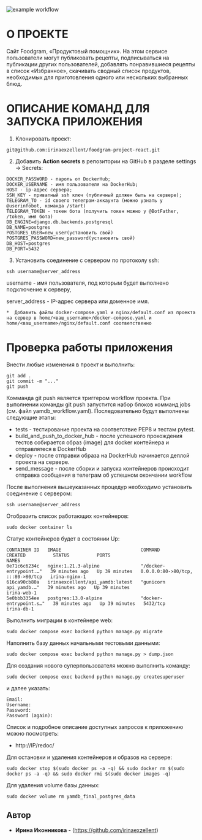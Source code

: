 ![example workflow](https://github.com/irinaexzellent/yamdb_final/actions/workflows/yamdb_workflow.yml/badge.svg)

# О ПРОЕКТЕ

Cайт Foodgram, «Продуктовый помощник». На этом сервисе пользователи могут публиковать рецепты, подписываться на публикации других пользователей, добавлять понравившиеся рецепты в список «Избранное», скачивать сводный список продуктов, необходимых для приготовления одного или нескольких выбранных блюд.

# ОПИСАНИЕ КОМАНД ДЛЯ ЗАПУСКА ПРИЛОЖЕНИЯ

1. Клонировать проект:
```
git@github.com:irinaexzellent/foodgram-project-react.git
```
2. Добавить **Action secrets** в репозитории на GitHub в разделе settings -> Secrets:

```
DOCKER_PASSWORD - пароль от DockerHub;
DOCKER_USERNAME - имя пользователя на DockerHub;
HOST - ip-адрес сервера;
SSH_KEY - приватный ssh ключ (публичный должен быть на сервере);
TELEGRAM_TO - id своего телеграм-аккаунта (можно узнать у @userinfobot, команда /start)
TELEGRAM_TOKEN - токен бота (получить токен можно у @BotFather, /token, имя бота)
DB_ENGINE=django.db.backends.postgresql
DB_NAME=postgres
POSTGRES_USER=new_user(установить свой)
POSTGRES_PASSWORD=new_password(установить свой)
DB_HOST=postgres
DB_PORT=5432
```
3. Установить соединение с сервером по протоколу ssh:
```
ssh username@server_address
```
username - имя пользователя, под которым будет выполнено подключение к серверу,
    
server_address - IP-адрес сервера или доменное имя.
```
*  Добавить файлы docker-compose.yaml и nginx/default.conf из проекта на сервер в home/<ваш_username>/docker-compose.yaml и home/<ваш_username>/nginx/default.conf соответственно
```
# Проверка работы приложения

Внести любые изменения в проект и выполнить:
```
git add .
git commit -m "..."
git push
```
Комманда git push является триггером workflow проекта.
При выполнении команды git push запустится набор блоков комманд jobs (см. файл yamdb_workflow.yaml).
Последовательно будут выполнены следующие этапы:
* tests - тестирование проекта на соответствие PEP8 и тестам pytest.
* build_and_push_to_docker_hub - после успешного прохождения тестов собирается образ (image) для docker контейнера 
и отправлятеся в DockerHub
* deploy - после отправки образа на DockerHub начинается деплой проекта на сервере.
* send_message - после сборки и запуска контейнеров происходит отправка сообщения в 
  телеграм об успешном окончании workflow

После выполнения вышеуказанных процедур необходимо установить соединение с сервером:
```
ssh username@server_address
```
Отобразить список работающих контейнеров:
```
sudo docker container ls
```
Статус контейнеров будет в состоянии Up:
```
CONTAINER ID   IMAGE                             COMMAND                  CREATED          STATUS          PORTS                               NAMES
0e71c6c6234c   nginx:1.21.3-alpine               "/docker-entrypoint.…"   39 minutes ago   Up 39 minutes   0.0.0.0:80->80/tcp, :::80->80/tcp   irina-nginx-1
616ca90cb80a   irinaexcellent/api_yamdb:latest   "gunicorn api_yamdb.…"   39 minutes ago   Up 39 minutes                                       irina-web-1
5e0bbb3354ee   postgres:13.0-alpine              "docker-entrypoint.s…"   39 minutes ago   Up 39 minutes   5432/tcp                            irina-db-1
```
Выполнить миграции в контейнере web:
```
sudo docker compose exec backend python manage.py migrate
```

Наполнить базу данных начальными тестовыми данными:
```
sudo docker compose exec backend python manage.py > dump.json
```

Для создания нового суперпользователя можно выполнить команду:
```
sudo docker compose exec backend python manage.py createsuperuser
```
и далее указать: 
```
Email:
Username:
Password:
Password (again):
```
Cписок и подробное описание доступных запросов к приложению можно посмотреть:

* http://IP/redoc/

Для остановки и удаления контейнеров и образов на сервере:
```
sudo docker stop $(sudo docker ps -a -q) && sudo docker rm $(sudo docker ps -a -q) && sudo docker rmi $(sudo docker images -q)
```
Для удаления volume базы данных:
```
sudo docker volume rm yamdb_final_postgres_data
```

## Автор

* **Ирина Иконникова** - (https://github.com/irinaexzellent)
